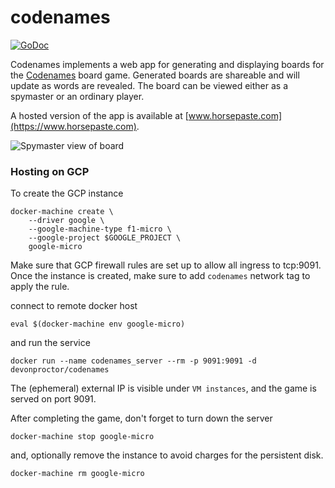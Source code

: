 # codenames

[![GoDoc](https://godoc.org/github.com/jbowens/codenames?status.svg)](https://godoc.org/github.com/jbowens/codenames)

Codenames implements a web app for generating and displaying boards for the <a href="https://en.wikipedia.org/wiki/Codenames_(board_game)">Codenames</a> board game. Generated boards are shareable and will update as words are revealed. The board can be viewed either as a spymaster or an ordinary player.

A hosted version of the app is available at [www.horsepaste.com](https://www.horsepaste.com).

![Spymaster view of board](https://raw.githubusercontent.com/jbowens/codenames/master/screenshot.png)

### Hosting on GCP

To create the GCP instance
```
docker-machine create \
    --driver google \
    --google-machine-type f1-micro \
    --google-project $GOOGLE_PROJECT \
    google-micro
```

Make sure that GCP firewall rules are set up to allow all ingress to tcp:9091.
Once the instance is created, make sure to add `codenames` network tag to apply
the rule.

connect to remote docker host
```
eval $(docker-machine env google-micro)
```

and run the service
```
docker run --name codenames_server --rm -p 9091:9091 -d devonproctor/codenames
```

The (ephemeral) external IP is visible under `VM instances`, and the game is served on port
9091.

After completing the game, don't forget to turn down the server

```
docker-machine stop google-micro
```

and, optionally remove the instance to avoid charges for the persistent disk.
```
docker-machine rm google-micro
```
